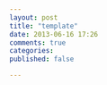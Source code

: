 ```yaml
---
layout: post
title: "template"
date: 2013-06-16 17:26
comments: true
categories: 
published: false

---
```

